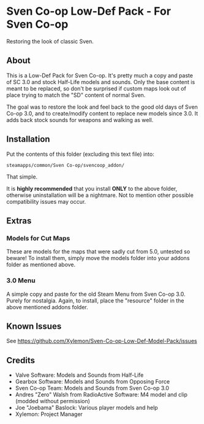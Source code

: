 Sven Co-op Low-Def Pack - For Sven Co-op
========================================

Restoring the look of classic Sven.

About
-----

This is a Low-Def Pack for Sven Co-op. It's pretty much a copy and paste of
SC 3.0 and stock Half-Life models and sounds. Only the base content is 
meant to be replaced, so don't be surprised if custom maps look out of 
place trying to match the "SD" content of normal Sven.

The goal was to restore the look and feel back to the good old days of Sven
Co-op 3.0, and to create/modify content to replace new models since 3.0. It
adds back stock sounds for weapons and walking as well.

Installation
------------

Put the contents of this folder (excluding this text file) into:

	steamapps/common/Sven Co-op/svencoop_addon/

That simple.

It is **highly recommended** that you install **ONLY** to the above folder,
otherwise uninstallation will be a nightmare. Not to mention other
possible compatibility issues may occur.

Extras
-------------------

### Models for Cut Maps

These are models for the maps that were sadly cut from 5.0, untested so
beware! To install them, simply move the models folder into your addons
folder as mentioned above.

### 3.0 Menu

A simple copy and paste for the old Steam Menu from Sven Co-op 3.0. Purely
for nostalgia. Again, to install, place the "resource" folder in the above
mentioned addons folder.

Known Issues
------------

See https://github.com/Xylemon/Sven-Co-op-Low-Def-Model-Pack/issues

Credits
-------

- Valve Software: Models and Sounds from Half-Life
- Gearbox Software: Models and Sounds from Opposing Force
- Sven Co-op Team: Models and Sounds from Sven Co-op 3.0
- Andres "Zero" Walsh from RadioActive Software: M4 model and clip
  (modded without permission)
- Joe "Joebama" Baslock: Various player models and help
- Xylemon: Project Manager